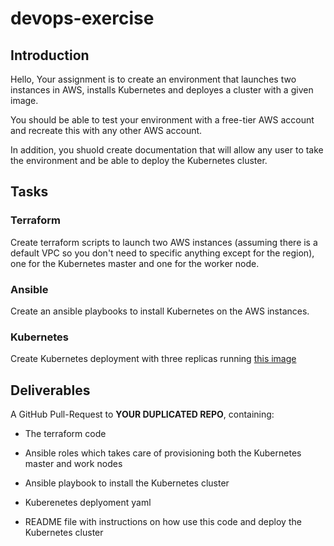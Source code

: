 # devops-exercise

## Introduction

Hello, 
Your assignment is to create an environment that launches two instances in AWS, installs Kubernetes and deployes a cluster with a given image.

You should be able to test your environment with a free-tier AWS account and recreate this with any other AWS account.

In addition, you shuold create documentation that will allow any user to take the environment and be able to deploy the Kubernetes cluster.

## Tasks

### Terraform
Create terraform scripts to launch two AWS instances (assuming there is a default VPC so you don't need to specific anything except for the region), one for the Kubernetes master and one for the worker node.

### Ansible
Create an ansible playbooks to install Kubernetes on the AWS instances.

### Kubernetes
Create Kubernetes deployment with three replicas running [this image](https://hub.docker.com/r/gairadzi/webserver)

## Deliverables
A GitHub Pull-Request to **YOUR DUPLICATED REPO**, containing:


* The terraform code

* Ansible roles which takes care of provisioning both the Kubernetes master and work nodes

* Ansible playbook to install the Kubernetes cluster

* Kuberenetes deplyoment yaml

* README file with instructions on how use this code and deploy the Kubernetes cluster

